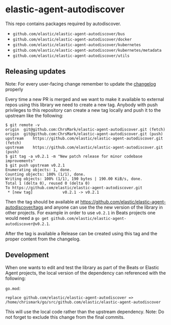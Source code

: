 # elastic-agent-autodiscover

This repo contains packages required by autodiscover.

* `github.com/elastic/elastic-agent-autodiscover/bus`
* `github.com/elastic/elastic-agent-autodiscover/docker`
* `github.com/elastic/elastic-agent-autodiscover/kubernetes`
* `github.com/elastic/elastic-agent-autodiscover/kubernetes/metadata`
* `github.com/elastic/elastic-agent-autodiscover/utils`


## Releasing updates

Note: For every user-facing change remember to update the [changelog](https://github.com/elastic/elastic-agent-autodiscover/blob/main/CHANGELOG.md) properly

Every time a new PR is merged and we want to make it available to external repos using this library we need to create a new tag.
Anybody with push privileges to this repository can create a new tag locally and push it to the upstream like the following:

```console
$ git remote -v
origin	git@github.com:ChrsMark/elastic-agent-autodiscover.git (fetch)
origin	git@github.com:ChrsMark/elastic-agent-autodiscover.git (push)
upstream	https://github.com/elastic/elastic-agent-autodiscover.git (fetch)
upstream	https://github.com/elastic/elastic-agent-autodiscover.git (push)
$ git tag -a v0.2.1 -m "New patch release for minor codebase improvements"
$ git push upstream v0.2.1 
Enumerating objects: 1, done.
Counting objects: 100% (1/1), done.
Writing objects: 100% (1/1), 190 bytes | 190.00 KiB/s, done.
Total 1 (delta 0), reused 0 (delta 0)
To https://github.com/elastic/elastic-agent-autodiscover.git
 * [new tag]             v0.2.1 -> v0.2.1
```

Then the tag should be available at https://github.com/elastic/elastic-agent-autodiscover/tags and anyone can use the the new version of the library in other projects. For example in order to use `v0.2.1` in Beats projects one would need a `go get github.com/elastic/elastic-agent-autodiscover@v0.2.1`.


After the tag is available a Release can be created using this tag and the proper content from the changelog.


## Development

When one wants to edit and test the library as part of the Beats or Elastic Agent projects, the local version of the dependency can referenced with the following:

`go.mod`:
```golang
replace github.com/elastic/elastic-agent-autodiscover => /home/chrismark/go/src/github.com/elastic/elastic-agent-autodiscover
```

This will use the local code rather than the upstream dependency. 
Note: Do not forget to exclude this change from the final commits.
